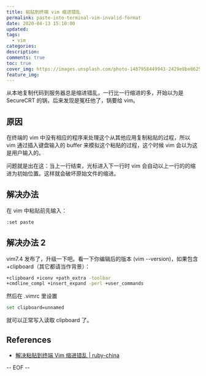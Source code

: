 ```yaml
---
title: 粘贴到终端 vim 缩进错乱
permalink: paste-into-terminal-vim-invalid-format
date: 2020-04-13 15:10:00
updated:
tags:
  - vim
categories:
description:
comments: true
toc: true
cover_img: https://images.unsplash.com/photo-1487958449943-2429e8be8625?ixlib=rb-1.2.1&ixid=eyJhcHBfaWQiOjEyMDd9&auto=format&fit=crop&w=640&q=80
feature_img:
---
```


从本地复制代码到服务器总是缩进错乱，一行比一行缩进的多，开始以为是 SecureCRT 的锅，后来发现是冤枉他了，锅要给 vim。

<!-- more -->

## 原因

在终端的 vim 中没有相应的程序来处理这个从其他应用复制粘贴的过程，所以 vim 通过插入键盘输入的 buffer 来模拟这个粘贴的过程，这个时候 vim 会以为这是用户输入的。

问题就是出在这：当上一行结束，光标进入下一行时 vim 会自动以上一行的的缩进为初始位置。这样就会破坏原始文件的缩进。

## 解决办法

在 vim 中粘贴前先输入：

```bash
:set paste
```

## 解决办法 2

vim7.4 发布了，升级一下吧。看一下你编辑后的版本 (vim --version)，如果包含 +clipboard（其它都请当作背景）：

```bash
+clipboard +iconv +path_extra -toolbar
+cmdline_compl +insert_expand -perl +user_commands
```

然后在 .vimrc 里设置

```bash
set clipboard=unnamed
```

就可以正常写入读取 clipboard 了。

## References

- [解决粘贴到终端 Vim 缩进错乱 | ruby-china](https://ruby-china.org/topics/13307)

-- EOF --
